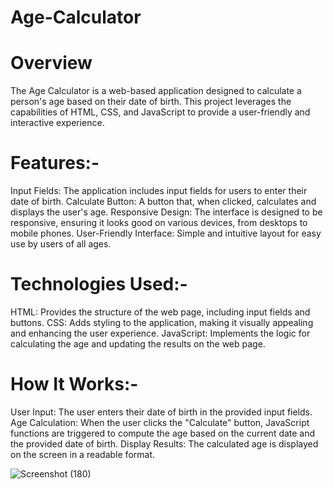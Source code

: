 # Age-Calculator

# Overview
The Age Calculator is a web-based application designed to calculate a person's age based on their date of birth. This project leverages the capabilities of HTML, CSS, and JavaScript to provide a user-friendly and interactive experience.

 # Features:-
 
Input Fields: The application includes input fields for users to enter their date of birth.
Calculate Button: A button that, when clicked, calculates and displays the user's age.
Responsive Design: The interface is designed to be responsive, ensuring it looks good on various devices, from desktops to mobile phones.
User-Friendly Interface: Simple and intuitive layout for easy use by users of all ages.

# Technologies Used:-

HTML: Provides the structure of the web page, including input fields and buttons.
CSS: Adds styling to the application, making it visually appealing and enhancing the user experience.
JavaScript: Implements the logic for calculating the age and updating the results on the web page.

# How It Works:-
User Input: The user enters their date of birth in the provided input fields.
Age Calculation: When the user clicks the "Calculate" button, JavaScript functions are triggered to compute the age based on the current date and the provided date of birth.
Display Results: The calculated age is displayed on the screen in a readable format.

![Screenshot (180)](https://github.com/user-attachments/assets/716d60c3-01a8-402a-8826-8d44621a2242)
